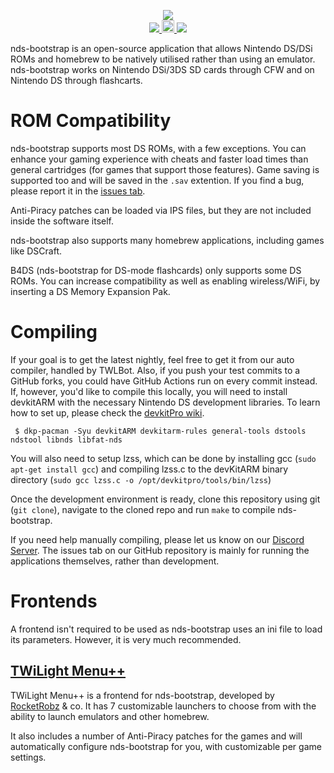 <p align="center">
 <img src="https://i.imgur.com/BFIu7xX.png"><br>
  <a href="https://gbatemp.net/threads/nds-bootstrap-loader-run-commercial-nds-backups-from-an-sd-card.454323/">
   <img src="https://img.shields.io/badge/GBATemp-Thread-blue.svg">
  </a>
  <a href="https://dev.azure.com/DS-Homebrew/Builds/_build?definitionId=12">
   <img src="https://dev.azure.com/DS-Homebrew/Builds/_apis/build/status/ahezard.nds-bootstrap?branchName=master" height="20">
  </a>
  <a href="https://discord.gg/yD3spjv">
   <img src="https://img.shields.io/badge/Discord%20Server-%23nds--bootstrap-green.svg">
  </a>
</p>

nds-bootstrap is an open-source application that allows Nintendo DS/DSi ROMs and homebrew to be natively utilised rather than using an emulator. nds-bootstrap works on Nintendo DSi/3DS SD cards through CFW and on Nintendo DS through flashcarts.

# ROM Compatibility

nds-bootstrap supports most DS ROMs, with a few exceptions. You can enhance your gaming experience with cheats and faster load times than general cartridges (for games that support those features). Game saving is supported too and will be saved in the `.sav` extention. If you find a bug, please report it in the [issues tab](https://github.com/ahezard/nds-bootstrap/issues).

Anti-Piracy patches can be loaded via IPS files, but they are not included inside the software itself.

nds-bootstrap also supports many homebrew applications, including games like DSCraft.

B4DS (nds-bootstrap for DS-mode flashcards) only supports some DS ROMs. You can increase compatibility as well as enabling wireless/WiFi, by inserting a DS Memory Expansion Pak.

# Compiling

If your goal is to get the latest nightly, feel free to get it from our auto compiler, handled by TWLBot. Also, if you push your test commits to a GitHub forks, you could have GitHub Actions run on every commit instead. If, however, you'd like to compile this locally, you will need to install devkitARM with the necessary Nintendo DS development libraries. To learn how to set up, please check the [devkitPro wiki](https://devkitpro.org/wiki/Getting_Started).

```
 $ dkp-pacman -Syu devkitARM devkitarm-rules general-tools dstools ndstool libnds libfat-nds
```

You will also need to setup lzss, which can be done by installing gcc (`sudo apt-get install gcc`) and compiling lzss.c to the devKitARM binary directory (`sudo gcc lzss.c -o /opt/devkitpro/tools/bin/lzss`)

Once the development environment is ready, clone this repository using git (`git clone`), navigate to the cloned repo and run `make` to compile nds-bootstrap.

If you need help manually compiling, please let us know on our [Discord Server](https://discord.gg/yD3spjv). The issues tab on our GitHub repository is mainly for running the applications themselves, rather than development.

# Frontends
A frontend isn't required to be used as nds-bootstrap uses an ini file to load its parameters. However, it is very much recommended.

## [TWiLight Menu++](https://github.com/DS-Homebrew/TWiLightMenu)

TWiLight Menu++ is a frontend for nds-bootstrap, developed by [RocketRobz](https://github.com/RocketRobz) & co. It has 7 customizable launchers to choose from with the ability to launch emulators and other homebrew.

It also includes a number of Anti-Piracy patches for the games and will automatically configure nds-bootstrap for you, with customizable per game settings.

